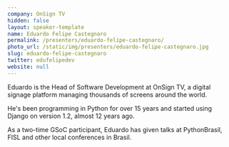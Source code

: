 ```yaml
---
company: OnSign TV
hidden: false
layout: speaker-template
name: Eduardo Felipe Castegnaro
permalink: /presenters/eduardo-felipe-castegnaro/
photo_url: /static/img/presenters/eduardo-felipe-castegnaro.jpg
slug: eduardo-felipe-castegnaro
twitter: edufelipedev
website: null
---
```


Eduardo is the Head of Software Development at OnSign TV, a digital signage platform managing thousands of screens around the world.

He's been programming in Python for over 15 years and started using Django on version 1.2, almost 12 years ago.

As a two-time GSoC participant, Eduardo has given talks at PythonBrasil, FISL and other local conferences in Brasil.
